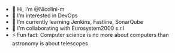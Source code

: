 - 👋 Hi, I’m @Nicolini-m
- 👀 I’m interested in DevOps
- 🌱 I’m currently learning Jenkins, Fastline, SonarQube
- 💞️ I'm collaborating with Eurosystem2000 s.r.l
- ⚡ Fun fact: Computer science is no more about computers than astronomy is about telescopes

<!---
Nicolini-m/Nicolini-m is a ✨ special ✨ repository because its `README.md` (this file) appears on your GitHub profile.
You can click the Preview link to take a look at your changes.
--->
